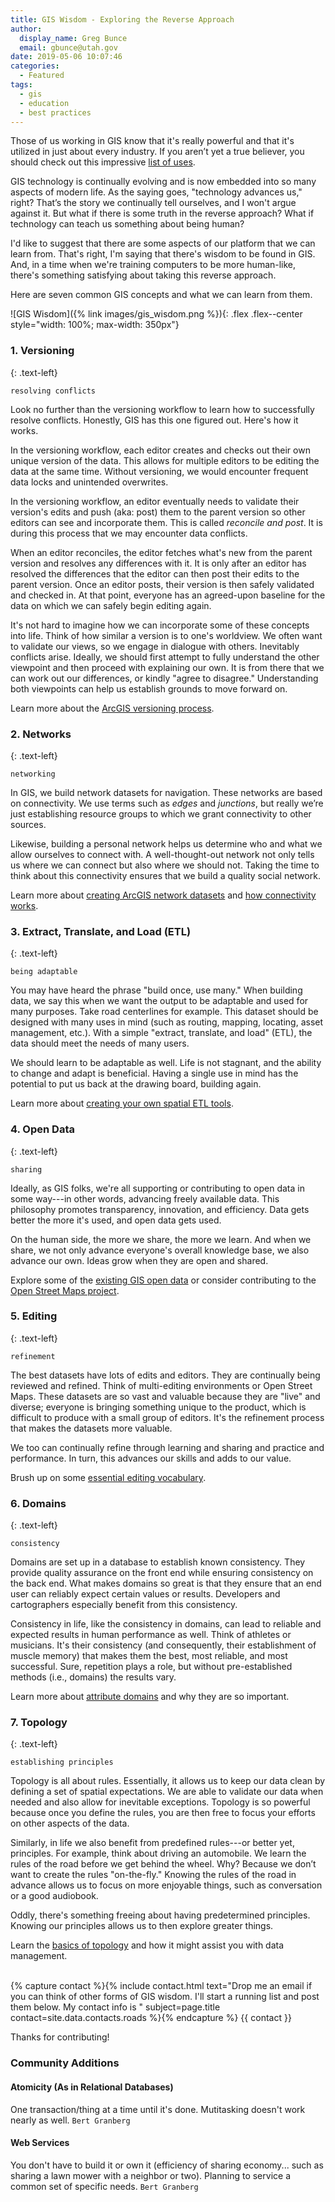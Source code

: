 ```yaml
---
title: GIS Wisdom - Exploring the Reverse Approach
author:
  display_name: Greg Bunce
  email: gbunce@utah.gov
date: 2019-05-06 10:07:46
categories:
  - Featured
tags:
  - gis
  - education
  - best practices
---
```


Those of us working in GIS know that it's really powerful and that it's utilized in just about every industry. If you aren’t yet a true believer, you should check out this impressive [list of uses](https://gisgeography.com/gis-applications-uses/).

GIS technology is continually evolving and is now embedded into so many aspects of modern life. As the saying goes, "technology advances us," right? That’s the story we continually tell ourselves, and I won't argue against it. But what if there is some truth in the reverse approach? What if technology can teach us something about being human?

I'd like to suggest that there are some aspects of our platform that we can learn from. That's right, I'm saying that there's wisdom to be found in GIS. And, in a time when we're training computers to be more human-like, there's something satisfying about taking this reverse approach.

Here are seven common GIS concepts and what we can learn from them.

![GIS Wisdom]({% link images/gis_wisdom.png %}){: .flex .flex--center style="width: 100%; max-width: 350px"}

### 1. Versioning
{: .text-left}

`resolving conflicts`

Look no further than the versioning workflow to learn how to successfully resolve conflicts. Honestly, GIS has this one figured out.  Here's how it works.

In the versioning workflow, each editor creates and checks out their own unique version of the data. This allows for multiple editors to be editing the data at the same time. Without versioning, we would encounter frequent data locks and unintended overwrites.

In the versioning workflow, an editor eventually needs to validate their version's edits and push (aka: post) them to the parent version so other editors can see and incorporate them. This is called *reconcile and post*.  It is during this process that we may encounter data conflicts.

When an editor reconciles, the editor fetches what's new from the parent version and resolves any differences with it. It is only after an editor has resolved the differences that the editor can then post their edits to the parent version. Once an editor posts, their version is then safely validated and checked in. At that point, everyone has an agreed-upon baseline for the data on which we can safely begin editing again.

It's not hard to imagine how we can incorporate some of these concepts into life. Think of how similar a version is to one's worldview. We often want to validate our views, so we engage in dialogue with others. Inevitably conflicts arise. Ideally, we should first attempt to fully understand the other viewpoint and then proceed with explaining our own. It is from there that we can work out our differences, or kindly "agree to disagree." Understanding both viewpoints can help us establish grounds to move forward on.

Learn more about the [ArcGIS versioning process](https://desktop.arcgis.com/en/arcmap/latest/manage-data/geodatabases/the-version-editing-process.htm).

### 2. Networks
{: .text-left}

`networking`

In GIS, we build network datasets for navigation. These networks are based on connectivity. We use terms such as *edges* and *junctions*, but really we’re just establishing resource groups to which we grant connectivity to other sources.

Likewise, building a personal network helps us determine who and what we allow ourselves to connect with. A well-thought-out network not only tells us where we can connect but also where we should not. Taking the time to think about this connectivity ensures that we build a quality social network.

Learn more about [creating ArcGIS network datasets](https://desktop.arcgis.com/en/arcmap/latest/extensions/network-analyst/creating-a-network-dataset.htm) and [how connectivity works](https://desktop.arcgis.com/en/arcmap/latest/extensions/network-analyst/understanding-connectivity.htm).

### 3. Extract, Translate, and Load (ETL)
{: .text-left}

`being adaptable`

You may have heard the phrase "build once, use many." When building data, we say this when we want the output to be adaptable and used for many purposes. Take road centerlines for example. This dataset should be designed with many uses in mind (such as routing, mapping, locating, asset management, etc.). With a simple "extract, translate, and load" (ETL), the data should meet the needs of many users.

We should learn to be adaptable as well. Life is not stagnant, and the ability to change and adapt is beneficial. Having a single use in mind has the potential to put us back at the drawing board, building again.

Learn more about [creating your own spatial ETL tools](https://desktop.arcgis.com/en/arcmap/10.6/extensions/data-interoperability/spatial-etl-tools.htm).

### 4. Open Data
{: .text-left}

`sharing`

Ideally, as GIS folks, we're all supporting or contributing to open data in some way---in other words, advancing freely available data.  This philosophy promotes transparency, innovation, and efficiency. Data gets better the more it's used, and open data gets used.

On the human side, the more we share, the more we learn. And when we share, we not only advance everyone's overall knowledge base, we also advance our own. Ideas grow when they are open and shared.

Explore some of the [existing GIS open data](http://hub.arcgis.com/pages/open-data) or consider contributing to the [Open Street Maps project](https://www.openstreetmap.org/about).

### 5. Editing
{: .text-left}

`refinement`

The best datasets have lots of edits and editors. They are continually being reviewed and refined. Think of multi-editing environments or Open Street Maps. These datasets are so vast and valuable because they are "live" and diverse; everyone is bringing something unique to the product, which is difficult to produce with a small group of editors. It's the refinement process that makes the datasets more valuable.

We too can continually refine through learning and sharing and practice and performance. In turn, this advances our skills and adds to our value.

Brush up on some [essential editing vocabulary](https://desktop.arcgis.com/en/arcmap/10.3/manage-data/editing/essential-editing-vocabulary.htm).

### 6. Domains
{: .text-left}

`consistency`

Domains are set up in a database to establish known consistency. They provide quality assurance on the front end while ensuring consistency on the back end. What makes domains so great is that they ensure that an end user can reliably expect certain values or results. Developers and cartographers especially benefit from this consistency.

Consistency in life, like the consistency in domains, can lead to reliable and expected results in human performance as well. Think of athletes or musicians. It's their consistency (and consequently, their establishment of muscle memory) that makes them the best, most reliable, and most successful. Sure, repetition plays a role, but without pre-established methods (i.e., domains) the results vary.

Learn more about [attribute domains](https://pro.arcgis.com/en/pro-app/help/data/geodatabases/overview/an-overview-of-attribute-domains.htm) and why they are so important.

### 7. Topology
{: .text-left}

`establishing principles`

Topology is all about rules. Essentially, it allows us to keep our data clean by defining a set of spatial expectations. We are able to validate our data when needed and also allow for inevitable exceptions. Topology is so powerful because once you define the rules, you are then free to focus your efforts on other aspects of the data.

Similarly, in life we also benefit from predefined rules---or better yet, principles. For example, think about driving an automobile. We learn the rules of the road before we get behind the wheel. Why? Because we don’t want to create the rules "on-the-fly." Knowing the rules of the road in advance allows us to focus on more enjoyable things, such as conversation or a good audiobook.

Oddly, there's something freeing about having predetermined principles. Knowing our principles allows us to then explore greater things.

Learn the [basics of topology](https://pro.arcgis.com/en/pro-app/help/data/topologies/topology-basics.htm) and how it might assist you with data management.

<br/>
{% capture contact %}{% include contact.html text="Drop me an email if you can think of other forms of GIS wisdom. I'll start a running list and post them below. My contact info is " subject=page.title contact=site.data.contacts.roads %}{% endcapture %}
{{ contact }}

Thanks for contributing!

### Community Additions

#### Atomicity (As in Relational Databases)

One transaction/thing at a time until it's done. Mutitasking doesn't work nearly as well. `Bert Granberg`

#### Web Services

You don't have to build it or own it (efficiency of sharing economy... such as sharing a lawn mower with a neighbor or two). Planning to service a common set of specific needs.  `Bert Granberg`
